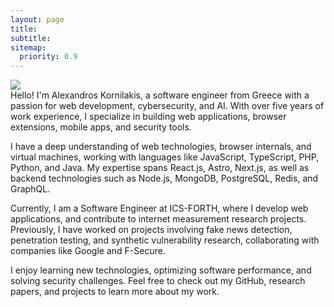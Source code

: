 ```yaml
---
layout: page
title: 
subtitle:
sitemap:
  priority: 0.9
---
```


<img src="{{ '/assets/img/pudhina.jpg' | prepend: site.baseurl }}" id="about-img">

<div id="describe-text">
Hello! I'm Alexandros Kornilakis, a software engineer from Greece with a passion for web development, cybersecurity, and AI. With over five years of work experience, I specialize in building web applications, browser extensions, mobile apps, and security tools.

I have a deep understanding of web technologies, browser internals, and virtual machines, working with languages like JavaScript, TypeScript, PHP, Python, and Java. My expertise spans React.js, Astro, Next.js, as well as backend technologies such as Node.js, MongoDB, PostgreSQL, Redis, and GraphQL.

Currently, I am a Software Engineer at ICS-FORTH, where I develop web applications, and contribute to internet measurement research projects. Previously, I have worked on projects involving fake news detection, penetration testing, and synthetic vulnerability research, collaborating with companies like Google and F-Secure.

I enjoy learning new technologies, optimizing software performance, and solving security challenges. Feel free to check out my GitHub, research papers, and projects to learn more about my work.
</div>

